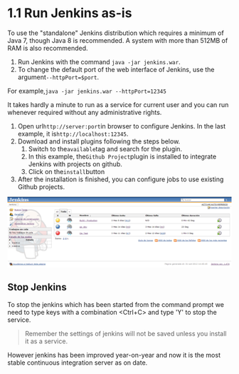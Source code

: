 # 1.1 Run Jenkins as-is

To use the "standalone" Jenkins distribution which requires a minimum of Java 7, though Java 8 is recommended. A system with more than 512MB of RAM is also recommended.

1. Run Jenkins with the command `java -jar jenkins.war`.
2. To change the default port of the web interface of Jenkins, use the argument`--httpPort=$port`.  

For example,`java -jar jenkins.war --httpPort=12345`

It takes hardly a minute to run as a service for current user and you can run whenever required without any administrative rights.

1. Open url`http://server:port`in browser to configure Jenkins. In the last example, it is`http://localhost:12345`.
2. Download and install plugins following the steps below.
   1. Switch to the`available`tag and search for the plugin. 
   2. In this example, the`Github Project`plugin is installed to integrate Jenkins with projects on github.
   3. Click on the`install`button
3. After the installation is finished, you can configure jobs to use existing Github projects.

![](../.gitbook/assets/jenkins-main.png)

## Stop Jenkins

To stop the jenkins which has been started from the command prompt we need to type keys with a combination &lt;Ctrl+C&gt; and type 'Y' to stop the service.

> Remember the settings of jenkins will not be saved unless you install it as a service.

However jenkins has been improved year-on-year and now it is the most stable continuous integration server as on date.

